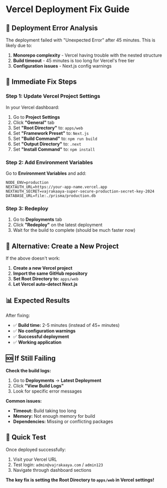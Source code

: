 # Vercel Deployment Fix Guide

## 🚨 **Deployment Error Analysis**

The deployment failed with "Unexpected Error" after 45 minutes. This is likely due to:
1. **Monorepo complexity** - Vercel having trouble with the nested structure
2. **Build timeout** - 45 minutes is too long for Vercel's free tier
3. **Configuration issues** - Next.js config warnings

## 🔧 **Immediate Fix Steps**

### **Step 1: Update Vercel Project Settings**

In your Vercel dashboard:
1. Go to **Project Settings**
2. Click **"General"** tab
3. Set **"Root Directory"** to: `apps/web`
4. Set **"Framework Preset"** to: `Next.js`
5. Set **"Build Command"** to: `npm run build`
6. Set **"Output Directory"** to: `.next`
7. Set **"Install Command"** to: `npm install`

### **Step 2: Add Environment Variables**

Go to **Environment Variables** and add:
```env
NODE_ENV=production
NEXTAUTH_URL=https://your-app-name.vercel.app
NEXTAUTH_SECRET=vajrakaaya-super-secure-production-secret-key-2024
DATABASE_URL=file:./prisma/production.db
```

### **Step 3: Redeploy**

1. Go to **Deployments** tab
2. Click **"Redeploy"** on the latest deployment
3. Wait for the build to complete (should be much faster now)

## 🎯 **Alternative: Create a New Project**

If the above doesn't work:

1. **Create a new Vercel project**
2. **Import the same GitHub repository**
3. **Set Root Directory to:** `apps/web`
4. **Let Vercel auto-detect Next.js**

## 📊 **Expected Results**

After fixing:
- ✅ **Build time:** 2-5 minutes (instead of 45+ minutes)
- ✅ **No configuration warnings**
- ✅ **Successful deployment**
- ✅ **Working application**

## 🆘 **If Still Failing**

**Check the build logs:**
1. Go to **Deployments** → **Latest Deployment**
2. Click **"View Build Logs"**
3. Look for specific error messages

**Common issues:**
- **Timeout:** Build taking too long
- **Memory:** Not enough memory for build
- **Dependencies:** Missing or conflicting packages

## 🚀 **Quick Test**

Once deployed successfully:
1. Visit your Vercel URL
2. Test login: `admin@vajrakaaya.com` / `admin123`
3. Navigate through dashboard sections

**The key fix is setting the Root Directory to `apps/web` in Vercel settings!**
